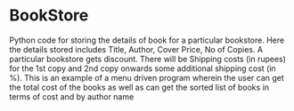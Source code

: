 # BookStore

Python code for storing the details of book for a particular bookstore. Here the details stored includes Title, Author, Cover Price, No of Copies. A particular bookstore gets discount. 
There will be Shipping costs (in rupees) for the 1st copy and 2nd copy onwards some additional shipping cost (in %).
This is an example of a menu driven program wherein the user can get the total cost of the books as well as can get the sorted list of books in terms of cost and by author name
